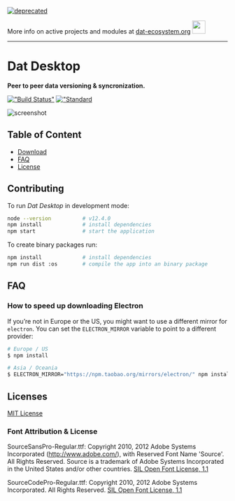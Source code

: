 [![deprecated](http://badges.github.io/stability-badges/dist/deprecated.svg)](https://dat-ecosystem.org/) 

More info on active projects and modules at [dat-ecosystem.org](https://dat-ecosystem.org/) <img src="https://i.imgur.com/qZWlO1y.jpg" width="30" height="30" /> 

---

# Dat Desktop

**Peer to peer data versioning & syncronization.**

[!["Build Status"](https://img.shields.io/travis/dat-land/dat-desktop/master.svg?style=flat-square)](https://travis-ci.org/dat-land/dat-desktop)
[!["Standard](https://img.shields.io/badge/code%20style-standard-brightgreen.svg?style=flat-square)](https://standardjs.com)

![screenshot](assets/screenshot.png)

## Table of Content

- [Download](https://github.com/datproject/dat-desktop/releases)
- [FAQ](#faq)
- [License](#licenses)


## Contributing

To run _Dat Desktop_ in development mode:

```sh
node --version          # v12.4.0
npm install             # install dependencies
npm start               # start the application
```

To create binary packages run:

```sh
npm install             # install dependencies
npm run dist :os        # compile the app into an binary package
```

## FAQ

### How to speed up downloading Electron

If you’re not in Europe or the US, you might want to use a different mirror for
`electron`. You can set the `ELECTRON_MIRROR` variable to point to a different
provider:

```sh
# Europe / US
$ npm install

# Asia / Oceania
$ ELECTRON_MIRROR="https://npm.taobao.org/mirrors/electron/" npm install
```

## Licenses

[MIT License](./LICENSE)

### Font Attribution & License

SourceSansPro-Regular.ttf: Copyright 2010, 2012 Adobe Systems Incorporated (http://www.adobe.com/), with Reserved Font Name 'Source'. All Rights Reserved. Source is a trademark of Adobe Systems Incorporated in the United States and/or other countries. [SIL Open Font License, 1.1](http://scripts.sil.org/cms/scripts/page.php?site_id=nrsi&id=OFL)

SourceCodePro-Regular.ttf: Copyright 2010, 2012 Adobe Systems Incorporated. All Rights Reserved. [SIL Open Font License, 1.1](http://scripts.sil.org/cms/scripts/page.php?site_id=nrsi&id=OFL)
